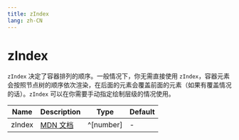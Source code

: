 ```yaml
---
title: zIndex
lang: zh-CN
---
```


# zIndex

`zIndex` 决定了容器排列的顺序。一般情况下，你无需直接使用 `zIndex`，容器元素会按照节点树的顺序依次渲染，在后面的元素会覆盖前面的元素（如果有覆盖情况的话）。`zIndex` 可以在你需要手动指定绘制层级的情况使用。

| Name               | Description      | Type                         | Default |
|--------------------|------------------|------------------------------| ------- |
| zIndex         |[MDN 文档](http://developer.mozilla.org/zh-CN/docs/Web/CSS/z-index) | ^[number]| - |
